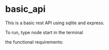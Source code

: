 # basic_api

This is a basic rest API using sqlite and express.

To run, type node start in the terminal

the functional requirements:
